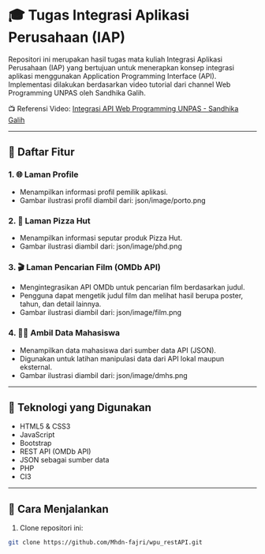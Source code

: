 # 🎓 Tugas Integrasi Aplikasi Perusahaan (IAP)

Repositori ini merupakan hasil tugas mata kuliah Integrasi Aplikasi Perusahaan (IAP) yang bertujuan untuk menerapkan konsep integrasi aplikasi menggunakan Application Programming Interface (API). Implementasi dilakukan berdasarkan video tutorial dari channel Web Programming UNPAS oleh Sandhika Galih.

📺 Referensi Video:
[Integrasi API Web Programming UNPAS - Sandhika Galih](https://www.youtube.com/watch?v=vQJJ_K1JbEA&list=PLFIM0718LjIW7AsIbnhFg15t9yx4H-sQ0)

---

## 📌 Daftar Fitur

### 1. 🌐 Laman Profile
- Menampilkan informasi profil pemilik aplikasi.
- Gambar ilustrasi profil diambil dari:
json/image/porto.png


### 2. 🍕 Laman Pizza Hut
- Menampilkan informasi seputar produk Pizza Hut.
- Gambar ilustrasi diambil dari:
json/image/phd.png


### 3. 🎬 Laman Pencarian Film (OMDb API)
- Mengintegrasikan API OMDb untuk pencarian film berdasarkan judul.
- Pengguna dapat mengetik judul film dan melihat hasil berupa poster, tahun, dan detail lainnya.
- Gambar ilustrasi diambil dari:
json/image/film.png


### 4. 👨‍🎓 Ambil Data Mahasiswa
- Menampilkan data mahasiswa dari sumber data API (JSON).
- Digunakan untuk latihan manipulasi data dari API lokal maupun eksternal.
- Gambar ilustrasi diambil dari:
json/image/dmhs.png


---

## 🔧 Teknologi yang Digunakan

- HTML5 & CSS3
- JavaScript
- Bootstrap
- REST API (OMDb API)
- JSON sebagai sumber data
- PHP
- CI3

---

## 🚀 Cara Menjalankan

1. Clone repositori ini:

 ```bash
 git clone https://github.com/Mhdn-fajri/wpu_restAPI.git
